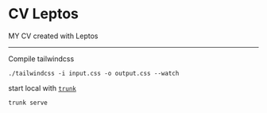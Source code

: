 # CV Leptos
MY CV created with Leptos

---
Compile tailwindcss
```ssh
./tailwindcss -i input.css -o output.css --watch
```

start local with [`trunk`](https://trunkrs.dev/)
```
trunk serve
```

